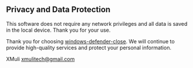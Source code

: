 ## Privacy and Data Protection

This software does not require any network privileges and all data is saved in the local device. Thank you for your use.



Thank you for choosing [windows-defender-close](https://github.com/XMuli/windows-defender-close). We will continue to provide high-quality services and protect your personal information.



XMuli
xmulitech@gmail.com
